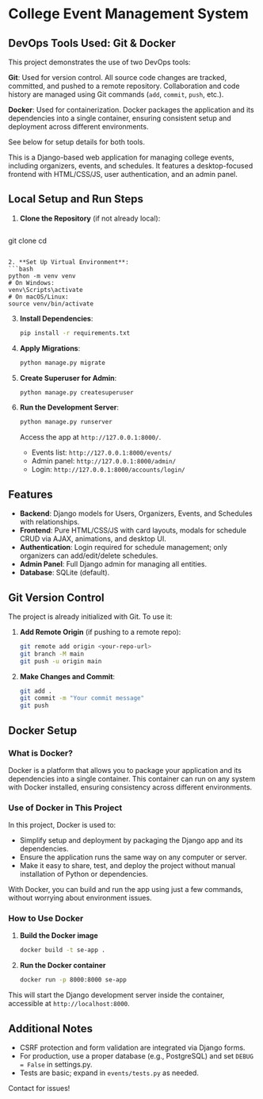 # College Event Management System


## DevOps Tools Used: Git & Docker

This project demonstrates the use of two DevOps tools:

**Git**: Used for version control. All source code changes are tracked, committed, and pushed to a remote repository. Collaboration and code history are managed using Git commands (`add`, `commit`, `push`, etc.).

**Docker**: Used for containerization. Docker packages the application and its dependencies into a single container, ensuring consistent setup and deployment across different environments.

See below for setup details for both tools.

This is a Django-based web application for managing college events, including organizers, events, and schedules. It features a desktop-focused frontend with HTML/CSS/JS, user authentication, and an admin panel.

## Local Setup and Run Steps

1. **Clone the Repository** (if not already local):
   ```bash
git clone <repository-url>
   cd <project-directory>
   ```

2. **Set Up Virtual Environment**:
   ```bash
   python -m venv venv
   # On Windows:
   venv\Scripts\activate
   # On macOS/Linux:
   source venv/bin/activate
   ```

3. **Install Dependencies**:
   ```bash
   pip install -r requirements.txt
   ```

4. **Apply Migrations**:
   ```bash
   python manage.py migrate
   ```

5. **Create Superuser for Admin**:
   ```bash
   python manage.py createsuperuser
   ```

6. **Run the Development Server**:
   ```bash
   python manage.py runserver
   ```
   Access the app at `http://127.0.0.1:8000/`.
   - Events list: `http://127.0.0.1:8000/events/`
   - Admin panel: `http://127.0.0.1:8000/admin/`
   - Login: `http://127.0.0.1:8000/accounts/login/`

## Features
- **Backend**: Django models for Users, Organizers, Events, and Schedules with relationships.
- **Frontend**: Pure HTML/CSS/JS with card layouts, modals for schedule CRUD via AJAX, animations, and desktop UI.
- **Authentication**: Login required for schedule management; only organizers can add/edit/delete schedules.
- **Admin Panel**: Full Django admin for managing all entities.
- **Database**: SQLite (default).

## Git Version Control

The project is already initialized with Git. To use it:

1. **Add Remote Origin** (if pushing to a remote repo):
   ```bash
   git remote add origin <your-repo-url>
   git branch -M main
   git push -u origin main
   ```

2. **Make Changes and Commit**:
   ```bash
   git add .
   git commit -m "Your commit message"
   git push
   ```


## Docker Setup

### What is Docker?

Docker is a platform that allows you to package your application and its dependencies into a single container. This container can run on any system with Docker installed, ensuring consistency across different environments.

### Use of Docker in This Project

In this project, Docker is used to:
- Simplify setup and deployment by packaging the Django app and its dependencies.
- Ensure the application runs the same way on any computer or server.
- Make it easy to share, test, and deploy the project without manual installation of Python or dependencies.

With Docker, you can build and run the app using just a few commands, without worrying about environment issues.

### How to Use Docker

1. **Build the Docker image**
   ```bash
   docker build -t se-app .
   ```

2. **Run the Docker container**
   ```bash
   docker run -p 8000:8000 se-app
   ```

This will start the Django development server inside the container, accessible at `http://localhost:8000`.

## Additional Notes
- CSRF protection and form validation are integrated via Django forms.
- For production, use a proper database (e.g., PostgreSQL) and set `DEBUG = False` in settings.py.
- Tests are basic; expand in `events/tests.py` as needed.

Contact for issues!